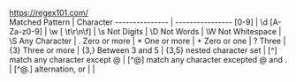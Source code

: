 https://regex101.com/
\
Matched Pattern | Character
--------------- | ----------------
[0-9] | \d
[A-Za-z0-9] | \w
[ \t\r\n\f] | \s
Not Digits | \D
Not Words | \W
Not Whitespace | \S
Any Character | .
Zero or more | *
One or more | +
Zero or one | ?
Three | {3}
Three or more | {3,}
Between 3 and 5 | {3,5}
nested character set | [^]
match any character except @  | [^@]
match any character excepted @ and . | [^@.]
alternation, or | \|
